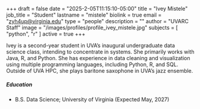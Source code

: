 +++
draft = false
date = "2025-2-05T11:15:10-05:00"
title = "Ivey Mistele"
job_title = "Student"
lastname = "mistele"
biolink = true
email = "zyh4up@virginia.edu"
type = "people"
description = ""
author = "UVARC Staff"
image = "/images/profiles/profile_ivey_mistele.jpg" 
subjects = [
   "python", "r"
]
active = true
+++

Ivey is a second-year student in UVA’s inaugural undergraduate data science class, intending to concentrate in systems. She primarily works with Java, R, and Python. She has experience in data cleaning and visualization using multiple programming languages, including Python, R, and SQL. Outside of UVA HPC, she plays baritone saxophone in UVA’s jazz ensemble.

##### Education

- B.S. Data Science; University of Virginia (Expected May, 2027)
